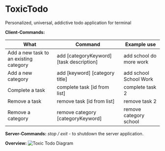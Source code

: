 ToxicTodo
=========

Personalized, universal, addictive todo application for terminal



**Client-Commands:**

What | Command | Example use
------------- | ------------- | ------------- 
Add a new task to an existing category | add [categoryKeyword] [task description] | add school do more work
Add a new category | add [keyword] [category title] | add school School Work
Complete a task | complete task [id from list] | complete task 2
Remove a task | remove task [id from list] | remove task 2
Remove a category | remove category [categoryKeyword] | remove category school

**Server-Commands:**
*stop / exit* - to shutdown the server application.


**Overview:**
![Toxic Todo Diagram](http://w1nter.com/downloads/toxicTodoDiag.png)
